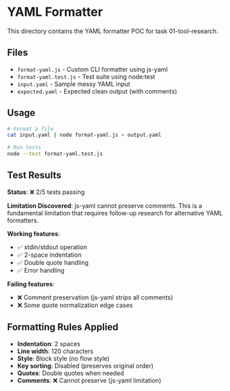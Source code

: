 # YAML Formatter

This directory contains the YAML formatter POC for task 01-tool-research.

## Files

- `format-yaml.js` - Custom CLI formatter using js-yaml
- `format-yaml.test.js` - Test suite using node:test
- `input.yaml` - Sample messy YAML input
- `expected.yaml` - Expected clean output (with comments)

## Usage

```bash
# Format a file
cat input.yaml | node format-yaml.js > output.yaml

# Run tests
node --test format-yaml.test.js
```

## Test Results

**Status**: ❌ 2/5 tests passing

**Limitation Discovered**: js-yaml cannot preserve comments. This is a fundamental limitation that requires follow-up research for alternative YAML formatters.

**Working features**:
- ✅ stdin/stdout operation
- ✅ 2-space indentation
- ✅ Double quote handling
- ✅ Error handling

**Failing features**:
- ❌ Comment preservation (js-yaml strips all comments)
- ❌ Some quote normalization edge cases

## Formatting Rules Applied

- **Indentation**: 2 spaces
- **Line width**: 120 characters  
- **Style**: Block style (no flow style)
- **Key sorting**: Disabled (preserves original order)
- **Quotes**: Double quotes when needed
- **Comments**: ❌ Cannot preserve (js-yaml limitation)
